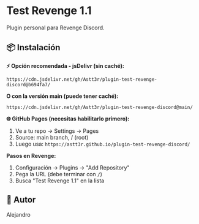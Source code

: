 # Test Revenge 1.1

Plugin personal para Revenge Discord.

## 📦 Instalación

**⚡ Opción recomendada - jsDelivr (sin caché):**

```
https://cdn.jsdelivr.net/gh/Astt3r/plugin-test-revenge-discord@b694fa7/
```

**O con la versión main (puede tener caché):**

```
https://cdn.jsdelivr.net/gh/Astt3r/plugin-test-revenge-discord@main/
```

**🌐 GitHub Pages (necesitas habilitarlo primero):**

1. Ve a tu repo → Settings → Pages
2. Source: main branch, / (root)
3. Luego usa: `https://astt3r.github.io/plugin-test-revenge-discord/`

**Pasos en Revenge:**
1. Configuración → Plugins → "Add Repository"
2. Pega la URL (debe terminar con `/`)
3. Busca "Test Revenge 1.1" en la lista

## 👤 Autor

Alejandro

